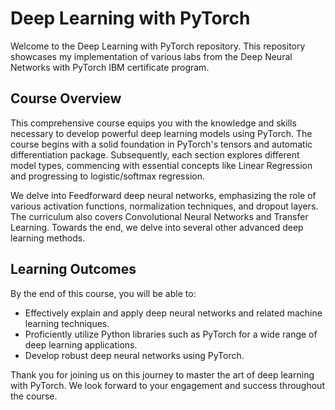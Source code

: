 # Deep Learning with PyTorch

Welcome to the Deep Learning with PyTorch repository. This repository showcases my implementation of various labs from the Deep Neural Networks with PyTorch IBM certificate program.

## Course Overview

This comprehensive course equips you with the knowledge and skills necessary to develop powerful deep learning models using PyTorch. The course begins with a solid foundation in PyTorch's tensors and automatic differentiation package. Subsequently, each section explores different model types, commencing with essential concepts like Linear Regression and progressing to logistic/softmax regression.

We delve into Feedforward deep neural networks, emphasizing the role of various activation functions, normalization techniques, and dropout layers. The curriculum also covers Convolutional Neural Networks and Transfer Learning. Towards the end, we delve into several other advanced deep learning methods.

## Learning Outcomes

By the end of this course, you will be able to:

- Effectively explain and apply deep neural networks and related machine learning techniques.
- Proficiently utilize Python libraries such as PyTorch for a wide range of deep learning applications.
- Develop robust deep neural networks using PyTorch.

Thank you for joining us on this journey to master the art of deep learning with PyTorch. We look forward to your engagement and success throughout the course.
